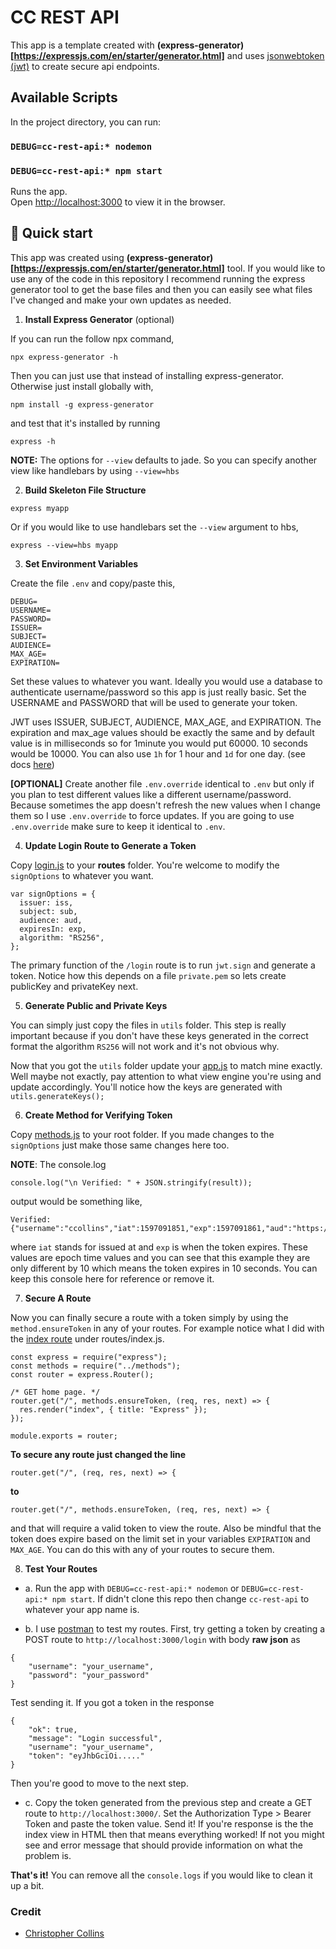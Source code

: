 # CC REST API

This app is a template created with **(express-generator)[https://expressjs.com/en/starter/generator.html]** and uses [jsonwebtoken (jwt)](https://www.npmjs.com/package/jsonwebtoken) to create secure api endpoints.

## Available Scripts

In the project directory, you can run:

### `DEBUG=cc-rest-api:* nodemon`

### `DEBUG=cc-rest-api:* npm start`

Runs the app.<br />
Open [http://localhost:3000](http://localhost:3000) to view it in the browser.

## 🚀 Quick start

This app was created using **(express-generator)[https://expressjs.com/en/starter/generator.html]** tool. If you would like to use any of the code in this repository I recommend running the express generator tool to get the base files and then you can easily see what files I've changed and make your own updates as needed.

1. **Install Express Generator** (optional)

If you can run the follow npx command,

```shell
npx express-generator -h
```

Then you can just use that instead of installing express-generator. Otherwise just install globally with,

```shell
npm install -g express-generator
```

and test that it's installed by running

```shell
express -h
```

**NOTE:** The options for `--view` defaults to jade. So you can specify another view like handlebars by using `--view=hbs`

2. **Build Skeleton File Structure**

```shell
express myapp
```

Or if you would like to use handlebars set the `--view` argument to hbs,

```shell
express --view=hbs myapp
```

3. **Set Environment Variables**

Create the file `.env` and copy/paste this,

```shell
DEBUG=
USERNAME=
PASSWORD=
ISSUER=
SUBJECT=
AUDIENCE=
MAX_AGE=
EXPIRATION=
```

Set these values to whatever you want. Ideally you would use a database to authenticate username/password so this app is just really basic. Set the USERNAME and PASSWORD that will be used to generate your token.

JWT uses ISSUER, SUBJECT, AUDIENCE, MAX_AGE, and EXPIRATION. The expiration and max_age values should be exactly the same and by default value is in milliseconds so for 1minute you would put 60000. 10 seconds would be 10000. You can also use `1h` for 1 hour and `1d` for one day. (see docs [here](https://www.npmjs.com/package/jsonwebtoken))

**[OPTIONAL]** Create another file `.env.override` identical to `.env` but only if you plan to test different values like a different username/password. Because sometimes the app doesn't refresh the new values when I change them so I use `.env.override` to force updates. If you are going to use `.env.override` make sure to keep it identical to `.env`.

4. **Update Login Route to Generate a Token**

Copy [login.js](routes/login.js) to your **routes** folder.
You're welcome to modify the `signOptions` to whatever you want.

```shell
var signOptions = {
  issuer: iss,
  subject: sub,
  audience: aud,
  expiresIn: exp,
  algorithm: "RS256",
};
```

The primary function of the `/login` route is to run `jwt.sign` and generate a token. Notice how this depends on a file `private.pem` so lets create publicKey and privateKey next.

5. **Generate Public and Private Keys**

You can simply just copy the files in `utils` folder. This step is really important because if you don't have these keys generated in the correct format the algorithm `RS256` will not work and it's not obvious why.

Now that you got the `utils` folder update your [app.js](app.js) to match mine exactly. Well maybe not exactly, pay attention to what view engine you're using and update accordingly. You'll notice how the keys are generated with `utils.generateKeys();`

6. **Create Method for Verifying Token**

Copy [methods.js](methods.js) to your root folder. If you made changes to the `signOptions` just make those same changes here too.

**NOTE**: The console.log

```shell
console.log("\n Verified: " + JSON.stringify(result));
```

output would be something like,

```shell
Verified: {"username":"ccollins","iat":1597091851,"exp":1597091861,"aud":"https://ccollins.io","iss":"christopher","sub":"chris@ccollins.io"}
```

where `iat` stands for issued at and `exp` is when the token expires. These values are epoch time values and you can see that this example they are only different by 10 which means the token expires in 10 seconds. You can keep this console here for reference or remove it.

7. **Secure A Route**

Now you can finally secure a route with a token simply by using the `method.ensureToken` in any of your routes. For example notice what I did with the [index route](routes/index.js) under routes/index.js.

```shell
const express = require("express");
const methods = require("../methods");
const router = express.Router();

/* GET home page. */
router.get("/", methods.ensureToken, (req, res, next) => {
  res.render("index", { title: "Express" });
});

module.exports = router;
```

**To secure any route just changed the line**

```shell
router.get("/", (req, res, next) => {
```

**to**

```shell
router.get("/", methods.ensureToken, (req, res, next) => {
```

and that will require a valid token to view the route. Also be mindful that the token does expire based on the limit set in your variables `EXPIRATION` and `MAX_AGE`. You can do this with any of your routes to secure them.

8. **Test Your Routes**

- a. Run the app with `DEBUG=cc-rest-api:* nodemon` or `DEBUG=cc-rest-api:* npm start`. If didn't clone this repo then change `cc-rest-api` to whatever your app name is.

- b. I use [postman](https://www.postman.com) to test my routes. First, try getting a token by creating a POST route to `http://localhost:3000/login` with body **raw json** as

```shell
{
    "username": "your_username",
    "password": "your_password"
}
```

Test sending it. If you got a token in the response

```shell
{
    "ok": true,
    "message": "Login successful",
    "username": "your_username",
    "token": "eyJhbGciOi....."
}
```

Then you're good to move to the next step.

- c. Copy the token generated from the previous step and create a GET route to `http://localhost:3000/`. Set the Authorization Type > Bearer Token and paste the token value. Send it! If you're response is the the index view in HTML then that means everything worked! If not you might see and error message that should provide information on what the problem is.

**That's it!** You can remove all the `console.logs` if you would like to clean it up a bit.

### Credit

- [Christopher Collins](https://ccollins.io)
